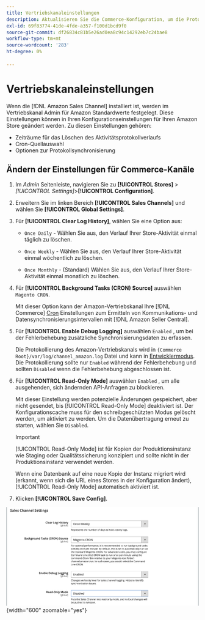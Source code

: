 ```yaml
---
title: Vertriebskanaleinstellungen
description: Aktualisieren Sie die Commerce-Konfiguration, um die Protokollierung, Cron-Quelle und Synchronisation für Amazon-Vertriebskanalfunktionen zu verwalten.
exl-id: 69f83774-41de-4fde-a357-f100d1bcd9f0
source-git-commit: df26834c81b5e26ad0ea8c94c14292eb7c24bae8
workflow-type: tm+mt
source-wordcount: '283'
ht-degree: 0%

---
```


# Vertriebskanaleinstellungen

Wenn die [!DNL Amazon Sales Channel] installiert ist, werden im Vertriebskanal Admin für Amazon Standardwerte festgelegt. Diese Einstellungen können in Ihren Konfigurationseinstellungen für Ihren Amazon Store geändert werden. Zu diesen Einstellungen gehören:

- Zeiträume für das Löschen des Aktivitätsprotokollverlaufs
- Cron-Quellauswahl
- Optionen zur Protokollsynchronisierung

## Ändern der Einstellungen für Commerce-Kanäle

1. Im _Admin_ Seitenleiste, navigieren Sie zu **[!UICONTROL Stores]** > _[!UICONTROL Settings]_>**[!UICONTROL Configuration]**.

1. Erweitern Sie im linken Bereich **[!UICONTROL Sales Channels]** und wählen Sie **[!UICONTROL Global Settings]**.

1. Für **[!UICONTROL Clear Log History]**, wählen Sie eine Option aus:

   - `Once Daily` - Wählen Sie aus, den Verlauf Ihrer Store-Aktivität einmal täglich zu löschen.

   - `Once Weekly` - Wählen Sie aus, den Verlauf Ihrer Store-Aktivität einmal wöchentlich zu löschen.

   - `Once Monthly` - (Standard) Wählen Sie aus, den Verlauf Ihrer Store-Aktivität einmal monatlich zu löschen.

1. Für **[!UICONTROL Background Tasks (CRON) Source]** auswählen `Magento CRON`.

   Mit dieser Option kann der Amazon-Vertriebskanal Ihre [!DNL Commerce] [Cron](https://experienceleague.adobe.com/docs/commerce-admin/systems/tools/cron.html) Einstellungen zum Ermitteln von Kommunikations- und Datensynchronisierungsintervallen mit [!DNL Amazon Seller Central].

1. Für **[!UICONTROL Enable Debug Logging]** auswählen `Enabled` , um bei der Fehlerbehebung zusätzliche Synchronisierungsdaten zu erfassen.

   Die Protokollierung des Amazon-Vertriebskanals wird in `{Commerce Root}/var/log/channel_amazon.log` Datei und kann in [Entwicklermodus](https://experienceleague.adobe.com/docs/commerce-admin/systems/tools/developer-tools.html#operation-modes). Die Protokollierung sollte nur `Enabled` während der Fehlerbehebung und sollten `Disabled` wenn die Fehlerbehebung abgeschlossen ist.

1. Für **[!UICONTROL Read-Only Mode]** auswählen `Enabled` , um alle ausgehenden, sich ändernden API-Anfragen zu blockieren.

   Mit dieser Einstellung werden potenzielle Änderungen gespeichert, aber nicht gesendet, bis [!UICONTROL Read-Only Mode] deaktiviert ist. Der Konfigurationscache muss für den schreibgeschützten Modus gelöscht werden, um aktiviert zu werden. Um die Datenübertragung erneut zu starten, wählen Sie `Disabled`.

   >[!IMPORTANT]
   >
   >[!UICONTROL Read-Only Mode] ist für Kopien der Produktionsinstanz wie Staging oder Qualitätssicherung konzipiert und sollte nicht in der Produktionsinstanz verwendet werden.
   >
   >Wenn eine Datenbank auf eine neue Kopie der Instanz migriert wird (erkannt, wenn sich die URL eines Stores in der Konfiguration ändert), [!UICONTROL Read-Only Mode] automatisch aktiviert ist.

1. Klicken **[!UICONTROL Save Config]**.

![Sales Channel-Konfigurationseinstellungen](assets/config-sales-channel-global-settings.png){width="600" zoomable="yes"}
